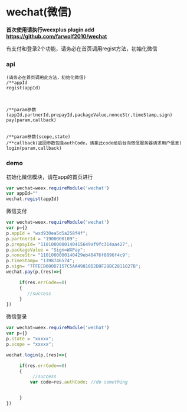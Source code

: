 # wechat\(微信\)

**首次使用请执行weexplus plugin add https://github.com/farwolf2010/wechat**

有支付和登录2个功能，请务必在首页调用regist方法，初始化微信

### api

```
(请务必在首页调用此方法，初始化微信)
/**appId
regist(appId)



/**param参数(appId,partnerId,prepayId,packageValue,nonceStr,timeStamp,sign)
pay(param,callback)


/**param参数(scope,state)
/**callback(返回参数包含authCode，请拿此code给后台向微信服务器请求用户信息)
login(param,callback)
```

### demo

初始化微信模块，请在app的首页进行

```js
var wechat=weex.requireModule('wechat')
var appId=""
wechat.regist(appId)
```

微信支付

```js
var wechat=weex.requireModule('wechat')
var p={}
p.appId = "wxd930ea5d5a258f4f";
p.partnerId = "1900000109";
p.prepayId= "1101000000140415649af9fc314aa427",;
p.packageValue = "Sign=WXPay";
p.nonceStr= "1101000000140429eb40476f8896f4c9";
p.timeStamp= "1398746574";
p.sign= "7FFECB600D7157C5AA49810D2D8F28BC2811827B";
wechat.pay(p,(res)=>{

     if(res.errCode==0)
     {
        //success
     }
})
```

微信登录

```js
var wechat=weex.requireModule('wechat')
var p={}
p.state = "xxxxx";
p.scope = "xxxxx";

wechat.login(p,(res)=>{

     if(res.errCode==0)
     {
          //success
         var code=res.authCode; //do something


     }
})
```



